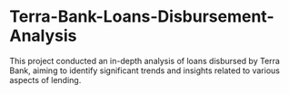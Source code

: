 # Terra-Bank-Loans-Disbursement-Analysis
This project conducted an in-depth analysis of loans disbursed by Terra Bank, aiming to identify significant trends and insights related to various aspects of lending.
